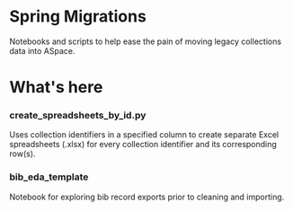 # Spring Migrations
Notebooks and scripts to help ease the pain of moving legacy collections data into ASpace.

# What's here

### create_spreadsheets_by_id.py 
Uses collection identifiers in a specified column to create separate Excel spreadsheets (.xlsx) for every collection identifier and its corresponding row(s).

### bib_eda_template
Notebook for exploring bib record exports prior to cleaning and importing.

